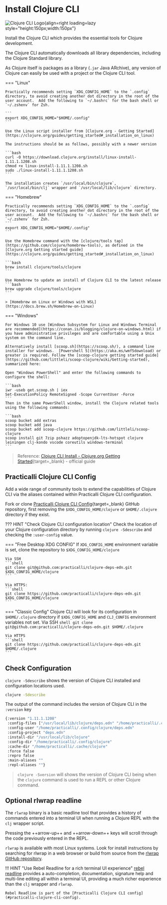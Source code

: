 # Install Clojure CLI

![Clojure CLI Logo](https://raw.githubusercontent.com/practicalli/graphic-design/live/logos/practicalli-clojure-cli-logo.png){align=right loading=lazy style="height:150px;width:150px"}

Install the Clojure CLI which provides the essential tools for Clojure development.

The Clojure CLI automatically downloads all library dependencies, including the Clojure Standard library.

As Clojure itself is packages as a library (`.jar` Java ARchive), any version of Clojure can easily be used with a project or the Clojure CLI tool.


=== "Linux"

    Practically recommends setting `XDG_CONFIG_HOME` to the `.config` directory, to avoid creating another dot directory in the root of the user account.  Add the following to `~/.bashrc` for the bash shell or `~/.zshenv` for Zsh.

    ```
    export XDG_CONFIG_HOME="$HOME/.config"
    ```

    Use the Linux script installer from [Clojure.org - Getting Started](https://clojure.org/guides/getting_started#_installation_on_linux)

    The instructions should be as follows, possibly with a newer version

    ```bash
    curl -O https://download.clojure.org/install/linux-install-1.11.1.1208.sh
    chmod +x linux-install-1.11.1.1208.sh
    sudo ./linux-install-1.11.1.1208.sh
    ```

    The installation creates `/usr/local/bin/clojure`, `/usr/local/bin/clj` wrapper and `/usr/local/lib/clojure` directory.


=== "Homebrew"

    Practically recommends setting `XDG_CONFIG_HOME` to the `.config` directory, to avoid creating another dot directory in the root of the user account.  Add the following to `~/.bashrc` for the bash shell or `~/.zshenv` for Zsh.
    ```
    export XDG_CONFIG_HOME="$HOME/.config"
    ```

    Use the Homebrew command with the [clojure/tools tap](https://github.com/clojure/homebrew-tools), as defined in the [Clojure.org Getting started guide](https://clojure.org/guides/getting_started#_installation_on_linux)

    ```bash
    brew install clojure/tools/clojure
    ```

    Use Homebrew to update an install of Clojure CLI to the latest release
    ```bash
    brew upgrade clojure/tools/clojure
    ```

    > [Homebrew on Linux or Windows with WSL](https://docs.brew.sh/Homebrew-on-Linux)

=== "Windows"

    For Windows 10 use [Windows Subsystem for Linux and Windows Terminal are recommended](https://conan.is/blogging/clojure-on-windows.html) if you have administrative privileges and are comfortable using a Unix system on the command line.

    Alternatively install [scoop.sh](https://scoop.sh/), a command line installer for windows.  [Powershell 5](https://aka.ms/wmf5download) or greater is required. Follow the [scoop-clojure getting started guide](https://github.com/littleli/scoop-clojure/wiki/Getting-started), summarized here:

    Open "Windows PowerShell" and enter the following commands to configure the shell:

    ```bash
    iwr -useb get.scoop.sh | iex
    Set-ExecutionPolicy RemoteSigned -Scope CurrentUser -Force
    ```
    Then in the same PowerShell window, install the Clojure related tools using the following commands:

    ```bash
    scoop bucket add extras
    scoop bucket add java
    scoop bucket add scoop-clojure https://github.com/littleli/scoop-clojure
    scoop install git 7zip pshazz adoptopenjdk-lts-hotspot clojure leiningen clj-kondo vscode coreutils windows-terminal
    ```


> Reference: [Clojure CLI Install - Clojure.org Getting Started](https://clojure.org/guides/install_clojure){target=_blank} - official guide


## Practicalli Clojure CLI Config

Add a wide range of community tools to extend the capabilities of Clojure CLI via the aliases contained within Practicalli Clojure CLI configuration.

Fork or clone [Practicalli Clojure CLI Config](https://github.com/practicalli/clojure-deps-edn){target=_blank} GitHub repository, first removing the `$XDG_CONFIG_HOME/clojure` or `$HOME/.clojure` directory if they exist.

??? HINT "Check Clojure CLI configuration location"
    Check the location of your Clojure configuration directory by running `clojure -Sdescribe` and checking the `:user-config` value.


=== "Free Desktop XDG CONFIG"
    If `XDG_CONFIG_HOME` environment variable is set, clone the repository to `$XDG_CONFIG_HOME/clojure`

    Via SSH
    ```shell
    git clone git@github.com:practicalli/clojure-deps-edn.git $XDG_CONFIG_HOME/clojure
    ```

    Via HTTPS:
    ```shell
    git clone https://github.com/practicalli/clojure-deps-edn.git $XDG_CONFIG_HOME/clojure
    ```

=== "Classic Config"
    Clojure CLI will look for its configuration in `$HOME/.clojure` directory if `$XDG_CONFIG_HOME` and `CLJ_CONFIG` environment variables not set.
    Via SSH
    ```shell
    git clone git@github.com:practicalli/clojure-deps-edn.git $HOME/.clojure
    ```

    Via HTTPS
    ```shell
    git clone https://github.com/practicalli/clojure-deps-edn.git $HOME/.clojure
    ```


## Check Configuration

`clojure -Sdescribe` shows the version of Clojure CLI installed and configuration locations used.

```bash
clojure -Sdescribe
```

The output of the command includes the version of Clojure CLI in the `:version` key

```bash
{:version "1.11.1.1208"
 :config-files ["/usr/local/lib/clojure/deps.edn" "/home/practicalli/.config/clojure/deps.edn" ]
 :config-user "/home/practicalli/.config/clojure/deps.edn"
 :config-project "deps.edn"
 :install-dir "/usr/local/lib/clojure"
 :config-dir "/home/practicalli/.config/clojure"
 :cache-dir "/home/practicalli/.cache/clojure"
 :force false
 :repro false
 :main-aliases ""
 :repl-aliases ""}
```

> `clojure -Sversion` will shows the version of Clojure CLI being when the `clojure` command is used to run a REPL or other Clojure command.


## Optional rlwrap readline

The `rlwrap` binary is a basic readline tool that provides a history of commands entered into a terminal UI when running a Clojure REPL with the `clj` wrapper script.

Pressing the ++arrow-up++ and ++arrow-down++ keys will scroll through the code previously entered in the REPL.

`rlwrap` is available with most Linux systems. Look for  install instructions by searching for rlwrap in a web browser or build from source from the [rlwrap GitHub repository](https://github.com/hanslub42/rlwrap).

!!! HINT "Use Rebel Readline for a rich terminal UI experience"
    [rebel readline](/clojure/clojure-cli/repl/) provides a auto-completion, documentation, signature help and multi-line editing all within a terminal UI, providing a much richer experience than the `clj` wrapper and `rlwrap`.

    Rebel Readline is part of the [Practicalli Clojure CLI config](#practicalli-clojure-cli-config).
